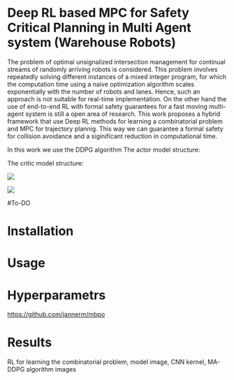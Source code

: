 # Deep RL based MPC for Safety Critical Planning in Multi Agent system (Warehouse Robots)  

The problem of optimal unsignalized intersection management for continual streams of randomly arriving robots is considered. This problem involves repeatedly solving different instances of a mixed integer program, for which the computation time using a naive optimization algorithm scales exponentially with the number of robots and lanes. Hence, such an approach is not suitable for real-time implementation. On the other hand the use of end-to-end RL with formal safety guarantees for a fast moving multi-agent system is still a open area of research. This work proposes a hybrid framework that use Deep RL methods for learning a combinatorial problem and MPC for trajectory plannig. This way we can guarantee a formal safety for collision avoidance and a siginificant reduction in computational time. 

In this work we use the DDPG algorithm
The actor model structure:

The critic model structure:

![](https://github.com/Mowbray-R-V/DRL-based-MPC-for-safety-critical-planning/edit/main/archi-2.png)

![](https://github.com/Mowbray-R-V/DRL-based-MPC-for-safety-critical-planning/edit/main/archi-RL.png)

#To-DO

# Installation

# Usage

# Hyperparametrs 
https://github.com/jannerm/mbpo

# Results


RL for learning the combinatorial problem, model image, CNN kernel, MA-DDPG
algorithm images
